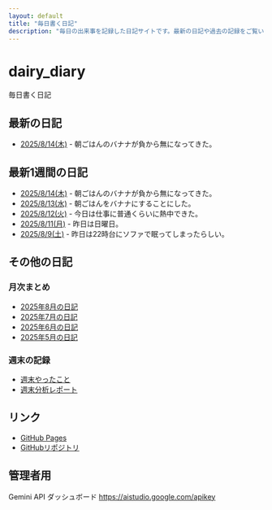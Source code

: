 ```yaml
---
layout: default
title: "毎日書く日記"
description: "毎日の出来事を記録した日記サイトです。最新の日記や過去の記録をご覧いただけます。"
---
```


# dairy_diary

毎日書く日記

## 最新の日記

- [2025/8/14(木)](diary/2025/08/20250814.md) - 朝ごはんのバナナが負から無になってきた。

## 最新1週間の日記

- [2025/8/14(木)](diary/2025/08/20250814.md) - 朝ごはんのバナナが負から無になってきた。
- [2025/8/13(水)](diary/2025/08/20250813.md) - 朝ごはんをバナナにすることにした。
- [2025/8/12(火)](diary/2025/08/20250812.md) - 今日は仕事に普通くらいに熱中できた。
- [2025/8/11(月)](diary/2025/08/20250811.md) - 昨日は日曜日。
- [2025/8/9(土)](diary/2025/08/20250809.md) - 昨日は22時台にソファで眠ってしまったらしい。

## その他の日記

### 月次まとめ

- [2025年8月の日記](diary/2025/monthly/202508.md)
- [2025年7月の日記](diary/2025/monthly/202507.md)
- [2025年6月の日記](diary/2025/monthly/202506.md)
- [2025年5月の日記](diary/2025/monthly/202505.md)

### 週末の記録

- [週末やったこと](diary/2025/weekend/weekend_diary.md)
- [週末分析レポート](diary/2025/weekend/analysis_report.md)

## リンク

- [GitHub Pages](https://hika-pan.github.io/daily_diary/)
- [GitHubリポジトリ](https://github.com/hika-pan/daily_diary)

## 管理者用

Gemini API ダッシュボード <https://aistudio.google.com/apikey>
